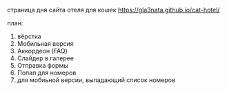 страница дня сайта отеля для кошек
https://gla3nata.github.io/cat-hotel/

план:
1. вёрстка
2. Мобильная версия
3. Аккордеон (FAQ)
4. Слайдер в галерее
5. Отправка формы
6. Попап для номеров
7. для мобиьной версии, выпадающий список номеров
